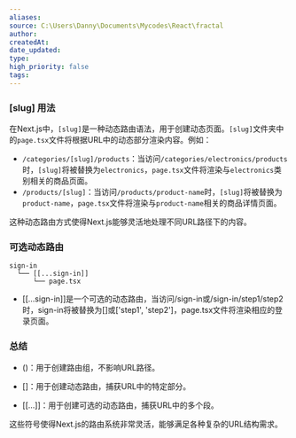 ```yaml
---
aliases: 
source: C:\Users\Danny\Documents\Mycodes\React\fractal
author: 
createdAt: 
date_updated: 
type: 
high_priority: false
tags:
---
```


### [slug] **用法**

在Next.js中，`[slug]`是一种动态路由语法，用于创建动态页面。`[slug]`文件夹中的`page.tsx`文件将根据URL中的动态部分渲染内容。例如：

- `/categories/[slug]/products`：当访问`/categories/electronics/products`时，`[slug]`将被替换为`electronics`，`page.tsx`文件将渲染与`electronics`类别相关的商品页面。
- `/products/[slug]`：当访问`/products/product-name`时，`[slug]`将被替换为`product-name`，`page.tsx`文件将渲染与`product-name`相关的商品详情页面。

这种动态路由方式使得Next.js能够灵活地处理不同URL路径下的内容。

### 可选动态路由

```
sign-in
  └── [[...sign-in]]
      └── page.tsx
```

- [[...sign-in]]是一个可选的动态路由，当访问/sign-in或/sign-in/step1/step2时，sign-in将被替换为[]或['step1', 'step2']，page.tsx文件将渲染相应的登录页面。

### 总结

- ()：用于创建路由组，不影响URL路径。

- []：用于创建动态路由，捕获URL中的特定部分。

- [[...]]：用于创建可选的动态路由，捕获URL中的多个段。

这些符号使得Next.js的路由系统非常灵活，能够满足各种复杂的URL结构需求。
